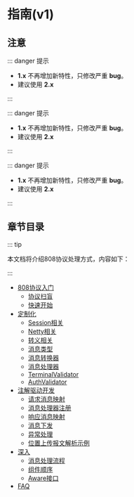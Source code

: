 # 指南(v1)

## 注意

::: danger 提示

- **1.x** 不再增加新特性，只修改严重 **bug**。
- 建议使用 **2.x**

:::

::: danger 提示

- **1.x** 不再增加新特性，只修改严重 **bug**。
- 建议使用 **2.x**

:::

::: danger 提示

- **1.x** 不再增加新特性，只修改严重 **bug**。
- 建议使用 **2.x**

:::

## 章节目录

::: tip

本文档将介绍808协议处理方式，内容如下：

:::

- [808协议入门](src/v1/jt-808/guide/basic)
    - [协议扫盲](src/v1/jt-808/guide/basic/protocol-introduction.md)
    - [快速开始](src/v1/jt-808/guide/basic/quick-start.md)
- [定制化](./customization/)
    - [Session相关](src/v1/jt-808/guide/customization/session-config.md)
    - [Netty相关](src/v1/jt-808/guide/customization/netty-config.md)
    - [转义相关](src/v1/jt-808/guide/customization/escape-config.md)
    - [消息类型](src/v1/jt-808/guide/customization/msg-type-config.md)
    - [消息转换器](src/v1/jt-808/guide/customization/msg-converter-config.md)
    - [消息处理器](src/v1/jt-808/guide/customization/msg-handler-config.md)
    - [TerminalValidator](src/v1/jt-808/guide/customization/terminal-validator-config.md)
    - [AuthValidator](src/v1/jt-808/guide/customization/auth-validator-config.md)
- [注解驱动开发](src/v1/jt-808/guide/annotation-based-dev)
    - [请求消息映射](src/v1/jt-808/guide/annotation-based-dev/req-msg-mapping.md)
    - [消息处理器注册](src/v1/jt-808/guide/annotation-based-dev/msg-handler-register.md)
    - [响应消息映射](src/v1/jt-808/guide/annotation-based-dev/resp-msg-mapping.md)
    - [消息下发](src/v1/jt-808/guide/annotation-based-dev/msg-push.md)
    - [异常处理](src/v1/jt-808/guide/annotation-based-dev/exception-handler.md)
    - [位置上传报文解析示例](src/v1/jt-808/guide/annotation-based-dev/location-msg-parse-demo.md)
- [深入](src/v1/jt-808/guide/more)
    - [消息处理流程](src/v1/jt-808/guide/more/design-of-msg-processing.md)
    - [组件顺序](src/v1/jt-808/guide/more/component-order.md)
    - [Aware接口](src/v1/jt-808/guide/more/aware-interface.md)
- [FAQ](src/v1/jt-808/guide/FAQ)
